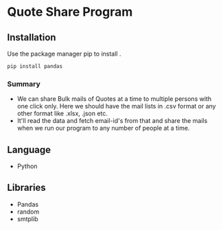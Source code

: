 # Quote Share Program



## Installation

Use the package manager pip to install .
```bash
pip install pandas
```


### Summary 

- We can share Bulk mails of Quotes at a time to multiple persons with one click only. Here we should have the mail lists in .csv format or any other format like .xlsx, .json etc.
-  It'll read the data and fetch email-id's from that and share the mails when we run our program to any number of people at a time.


## Language

- Python 

## Libraries

- Pandas
- random
- smtplib
